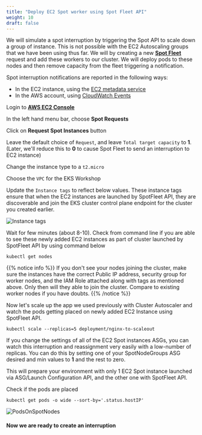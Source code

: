 ```yaml
---
title: "Deploy EC2 Spot worker using Spot Fleet API"
weight: 10
draft: false
---
```


We will simulate a spot interruption by triggering the Spot API to scale down a group of instance. This is not possible with the EC2 Autoscaling groups that we have been using thus far. We will by creating a new [**Spot Fleet**](https://docs.aws.amazon.com/cli/latest/reference/ec2/request-spot-fleet.html) request and add these workers to our cluster. We will deploy pods to these nodes and then remove capacity from the fleet triggering a notification.  

Spot interruption notifications are reported in the following ways:


 * In the EC2 instance, using the [EC2 metadata service](http://docs.aws.amazon.com/AWSEC2/latest/UserGuide/ec2-instance-metadata.html)
 * In the AWS account, using [CloudWatch Events](https://aws.amazon.com/about-aws/whats-new/2018/01/amazon-ec2-spot-two-minute-warning-is-now-available-via-amazon-cloudwatch-events/)


Login to [**AWS EC2 Console**](https://console.aws.amazon.com/ec2)

In the left hand menu bar, choose **Spot Requests**

<Screenshot>

Click on **Request Spot Instances** button

<Screenshot>

Leave the default choice of `Request`, and leave `Total target capacity` to **1**. (Later, we'll reduce this to **0** to cause Spot Fleet to send an interruption to EC2 instance)

<Screenshot>

Change the instance type to a `t2.micro`

Choose the `VPC` for the EKS Workshop

Update the `Instance tags` to reflect below values. These instance tags ensure that when the EC2 instances are launched by SpotFleet API, they are discoverable and join the EKS cluster control plane endpoint for the cluster you created earlier.

![Instance tags](/images/InstanceTags.png)

Wait for few minutes (about 8-10). Check from command line if you are able to see these newly added EC2 instances as part of cluster launched by SpotFleet API by using command below

```
kubectl get nodes 
```
{{% notice info %}}
If you don't see your nodes joining the cluster, make sure the instances have the correct Public IP address, security group for worker nodes, and the IAM Role attached along with tags as mentioned above. Only then will they able to join the cluster. Compare to existing worker nodes if you have doubts.
{{% /notice %}}

Now let's scale up the app we used previously with Cluster Autoscaler and watch the pods getting placed on newly added EC2 Instance using SpotFleet API.
```
kubectl scale --replicas=5 deployment/nginx-to-scaleout
```

If you change the settings of all of the EC2 Spot instances ASGs, you can watch this interruption and reassignment very easily with a low-number of replicas. You can do this by setting one of your SpotNodeGroups ASG desired and min values to **1** and the rest to zero.

This will prepare your environment with only 1 EC2 Spot instance launched via ASG/Launch Configuration API, and the other one with SpotFleet API.

Check if the pods are placed
```
kubectl get pods -o wide --sort-by='.status.hostIP'
```

![PodsOnSpotNodes](/images/podsonspot.png)

#### Now we are ready to create an interruption
